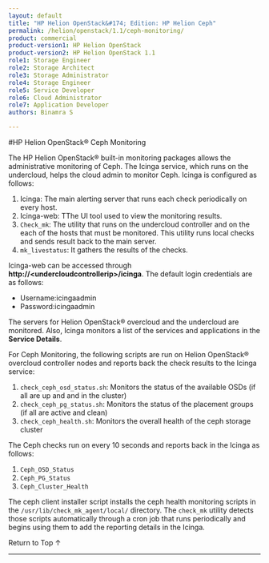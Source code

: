 ```yaml
---
layout: default
title: "HP Helion OpenStack&#174; Edition: HP Helion Ceph"
permalink: /helion/openstack/1.1/ceph-monitoring/
product: commercial
product-version1: HP Helion OpenStack
product-version2: HP Helion OpenStack 1.1
role1: Storage Engineer
role2: Storage Architect 
role3: Storage Administrator 
role4: Storage Engineer
role5: Service Developer 
role6: Cloud Administrator 
role7: Application Developer 
authors: Binamra S

---
```

<!--UNDER REVISION-->


<script>

function PageRefresh {
onLoad="window.refresh"
}

PageRefresh();

</script>
<!--
<p style="font-size: small;"> <a href="/helion/openstack/1.1/install-beta/kvm/">&#9664; PREV</a> | <a href="/helion/openstack/1.1/install-beta-overview/">&#9650; UP</a> | <a href="/helion/openstack/1.1/install-beta/esx/">NEXT &#9654;</a> </p> --->

#HP Helion OpenStack&#174; Ceph Monitoring

The HP Helion OpenStack&#174; built-in monitoring packages allows the administrative monitoring of  Ceph. The Icinga service, which runs on the undercloud, helps the cloud admin to monitor  Ceph. Icinga is configured as follows:

1.	Icinga: The main alerting server that runs each check periodically on every host.
2.	Icinga-web: TThe UI tool used to view the monitoring results.
3.	`Check_mk`: The utility that runs on the undercloud controller and on the each of the hosts that must be monitored. This utility runs local checks and sends result back to the main server.
4.	`mk_livestatus`: It gathers the results of the checks.

Icinga-web can be accessed through  **http://&lt;undercloudcontrollerip>/icinga**. The default login credentials are as follows:

* Username:icingaadmin
* Password:icingaadmin


The servers for Helion OpenStack&#174; overcloud and the undercloud are monitored. Also, Icinga monitors a list of the services and applications in the **Service Details**.


For Ceph Monitoring, the following scripts are run on Helion OpenStack&#174; overcloud controller nodes and reports back the check results to the Icinga service:

1.	`check_ceph_osd_status.sh`: Monitors the status of the available OSDs (if all are up and and in the cluster)
2. `check_ceph_pg_status.sh`: Monitors the status of the placement groups (if all are active and clean)
3.	`check_ceph_health.sh`: Monitors the overall health of the ceph storage cluster

The Ceph checks run on every 10 seconds and reports back in the Icinga as follows:

1. `Ceph_OSD_Status`
2. `Ceph_PG_Status`
3. `Ceph_Cluster_Health`

The ceph client installer script installs the ceph health monitoring scripts in the `/usr/lib/check_mk_agent/local/` directory. The `check_mk` utility detects those scripts automatically through a cron job that runs periodically and begins using them to add the reporting details in the Icinga.
 


<a href="#top" style="padding:14px 0px 14px 0px; text-decoration: none;"> Return to Top &#8593; </a>

----